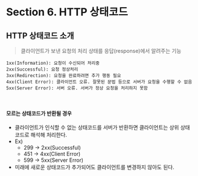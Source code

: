 # Section 6. HTTP 상태코드
## HTTP 상태코드 소개
> 클라이언트가 보낸 요청의 처리 상태를 응답(response)에서 알려주는 기능
```
1xx(Information): 요청이 수신되어 처리중
2xx(Successful): 요청 정상처리
3xx(Redirection): 요청을 완료하려면 추가 행동 필요
4xx(Client Error): 클라이언트 오류. 잘못된 문법 등으로 서버가 요청을 수행할 수 없음
5xx(Server Error): 서버 오류. 서버가 정상 요청을 처리하지 못함
```
<br>

#### 모르는 상태코드가 반환될 경우
- 클라이언트가 인식할 수 없는 상태코드를 서버가 반환하면 클라이언트는 상위 상태코드로 해석해 처리한다.
- Ex)
  - 299 → 2xx(Successful)
  - 451 → 4xx(Client Error)
  - 599 → 5xx(Server Error) 
- 미래에 새로운 상태코드가 추가되어도 클라이언트를 변경하지 않아도 된다.
